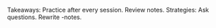 Takeaways:
 Practice after every session.
 Review notes.
Strategies:
  Ask questions.
  Rewrite -notes.
